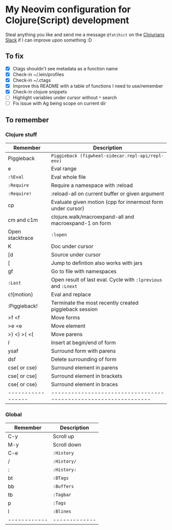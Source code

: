 # My Neovim configuration for Clojure(Script) development
Steal anything you like and send me a message `@fatihict` on the [Clojurians Slack](http://clojurians.net/) if I can improve upon something :D

## To fix
- [X] Ctags shouldn't see metadata as a function name
- [X] Check-in ~/.lein/profiles
- [X] Check-in ~/.ctags
- [X] Improve this README with a table of functions I need to use/remember
- [X] Check-in clojure snippets
- [ ] Highlight variables under cursor without `*` search
- [ ] Fix issue with Ag being scope on current dir

## To remember

### Clojure stuff
| Remember        | Description                                                    |
|-----------------|----------------------------------------------------------------|
| Piggieback      | `Piggieback (figwheel-sidecar.repl-api/repl-env)`              |
| <Leader>e       | Eval range                                                     |
| `:%Eval`        | Eval whole file                                                |
| `:Require`      | Require a namespace with :reload                               |
| `:Require!`     | :reload-all on current buffer or given argument                |
| cp              | Evaluate given motion (cpp for innermost form under cursor)    |
| cm and c1m      | clojure.walk/macroexpand-all and macroexpand-1 on form         |
| Open stacktrace | `:lopen`                                                       |
| K               | Doc under cursor                                               |
| [d              | Source under cursor                                            |
| [<C-d>          | Jump to defintion also works with jars                         |
| gf              | Go to file with namespaces                                     |
| `:Last`         | Open result of last eval. Cycle with `:lprevious` and `:Lnext` |
| c!{motion}      | Eval and replace                                               |
| :Piggieback!    | Terminate the most recently created piggieback session         |
| >f <f           | Move forms                                                     |
| >e <e           | Move element                                                   |
| >) <) >( <(     | Move parens                                                    |
| <I >I           | Insert at begin/end of form                                    |
| ysaf            | Surround form with parens                                      |
| dsf             | Delete surrounding of form                                     |
| cse( or cse)    | Surround element in parens                                     |
| cse[ or cse]    | Surround element in brackets                                   |
| cse{ or cse}    | Surround element in braces                                     |
|-----------------|----------------------------------------------------------------|

### Global
| Remember   | Description |
|------------|-------------|
| C-y        | Scroll up   |
| M-y        | Scroll down |
| C-e        | `:History`  |
| <Leader>/  | `:History/` |
| <Leader>:  | `:History:` |
| <Leader>bt | `:BTags`    |
| <Leader>bb | `:Buffers`  |
| <Leader>tb | `:Tagbar`   |
| <Leader>p  | `:Tags`     |
| <Leader>l  | `:Blines`   |
|------------|-------------|
